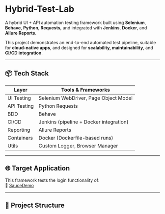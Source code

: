 # Hybrid-Test-Lab 
A hybrid UI + API automation testing framework built using **Selenium**, **Behave**, **Python**, **Requests**, and integrated with **Jenkins**, **Docker**, and **Allure Reports**.

This project demonstrates an end-to-end automated test pipeline, suitable for **cloud-native apps**, and designed for **scalability, maintainability**, and **CI/CD integration**.

---

## 📦 Tech Stack

| Layer        | Tools & Frameworks                     |
|--------------|----------------------------------------|
| UI Testing   | Selenium WebDriver, Page Object Model  |
| API Testing  | Python Requests                        |
| BDD          | Behave                                 |
| CI/CD        | Jenkins (pipeline + Docker integration)|
| Reporting    | Allure Reports                         |
| Containers   | Docker (Dockerfile-based runs)         |
| Utils        | Custom Logger, Browser Manager         |

---

## 🌐 Target Application

This framework tests the login functionality of:  
🔗 [SauceDemo](https://www.saucedemo.com/)

---

## 📁 Project Structure

